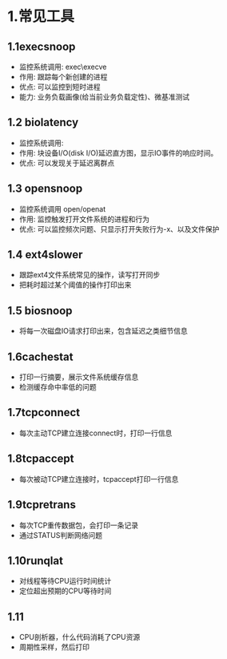 # 1.常见工具

## 1.1execsnoop

- 监控系统调用: exec\execve
- 作用: 跟踪每个新创建的进程
- 优点: 可以监控到短时进程
- 能力: 业务负载画像(给当前业务负载定性)、微基准测试

## 1.2 biolatency

- 监控系统调用: 
- 作用: 块设备I/O(disk I/O)延迟直方图，显示IO事件的响应时间。
- 优点: 可以发现关于延迟离群点

## 1.3 opensnoop

- 监控系统调用 open/openat
- 作用: 监控触发打开文件系统的进程和行为
- 优点: 可以监控频次问题、只显示打开失败行为-x、以及文件保护

## 1.4 ext4slower

- 跟踪ext4文件系统常见的操作，读写打开同步
- 把耗时超过某个阈值的操作打印出来

## 1.5 biosnoop

- 将每一次磁盘IO请求打印出来，包含延迟之类细节信息

## 1.6cachestat

- 打印一行摘要，展示文件系统缓存信息
- 检测缓存命中率低的问题

## 1.7tcpconnect

- 每次主动TCP建立连接connect时，打印一行信息

## 1.8tcpaccept

- 每次被动TCP建立连接时，tcpaccept打印一行信息

## 1.9tcpretrans

- 每次TCP重传数据包，会打印一条记录
- 通过STATUS判断网络问题

## 1.10runqlat

- 对线程等待CPU运行时间统计
- 定位超出预期的CPU等待时间

## 1.11

- CPU剖析器，什么代码消耗了CPU资源
- 周期性采样，然后打印